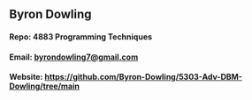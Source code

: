 ## Byron Dowling
#### Repo: 4883 Programming Techniques
#### Email: byrondowling7@gmail.com
#### Website: https://github.com/Byron-Dowling/5303-Adv-DBM-Dowling/tree/main

